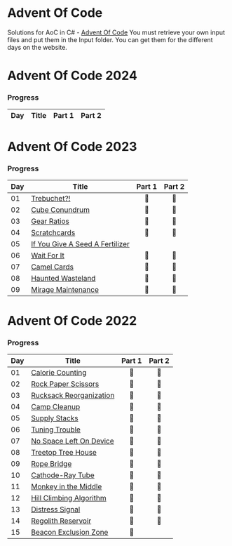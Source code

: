 # Advent Of Code
Solutions for AoC in C# - [Advent Of Code](https://adventofcode.com)
You must retrieve your own input files and put them in the Input folder. 
You can get them for the different days on the website.  

# Advent Of Code 2024

### Progress

| Day | Title                                                   | Part 1 | Part 2 |
|-----|---------------------------------------------------------|:------:|:------:|




# Advent Of Code 2023

### Progress

| Day | Title                                                   | Part 1 | Part 2 |
|-----|---------------------------------------------------------|:------:|:------:|
| 01  | [Trebuchet?!](src/AoC.2023/Day1.cs)                     |   🌟   |   🌟   |
| 02  | [Cube Conundrum](src/AoC.2023/Day2.cs)                  |   🌟   |   🌟   |
| 03  | [Gear Ratios](src/AoC.2023/Day3.cs)                     |   🌟   |   🌟   |
| 04  | [Scratchcards](src/AoC.2023/Day4.cs)                    |   🌟   |   🌟   |
| 05  | [If You Give A Seed A Fertilizer](src/AoC.2023/Day5.cs) |        |        |
| 06  | [Wait For It](src/AoC.2023/Day6.cs)                     |   🌟   |   🌟   |
| 07  | [Camel Cards](src/AoC.2023/Day7.cs)                     |   🌟   |   🌟   |
| 08  | [Haunted Wasteland](src/AoC.2023/Day8.cs)               |   🌟   |   🌟   |
| 09  | [Mirage Maintenance](src/AoC.2023/Day9.cs)              |   🌟   |   🌟   |



# Advent Of Code 2022

### Progress

| Day | Title                                            | Part 1 | Part 2 |
|-----|--------------------------------------------------|:------:|:------:|
| 01  | [Calorie Counting](src/AoC.2022/Day1.cs)         |   🌟   |   🌟   |
| 02  | [Rock Paper Scissors](src/AoC.2022/Day2.cs)      |   🌟   |   🌟   |
| 03  | [Rucksack Reorganization](src/AoC.2022/Day3.cs)  |   🌟   |   🌟   |
| 04  | [Camp Cleanup](src/AoC.2022/Day4.cs)             |   🌟   |   🌟   |
| 05  | [Supply Stacks](src/AoC.2022/Day5.cs)            |   🌟   |   🌟   |
| 06  | [Tuning Trouble](src/AoC.2022/Day6.cs)           |   🌟   |   🌟   |
| 07  | [No Space Left On Device](src/AoC.2022/Day7.cs)  |   🌟   |   🌟   |
| 08  | [Treetop Tree House](src/AoC.2022/Day8.cs)       |   🌟   |   🌟   |
| 09  | [Rope Bridge](src/AoC.2022/Day9.cs)              |   🌟   |   🌟   |
| 10  | [Cathode-Ray Tube](src/AoC.2022/Day10.cs)        |   🌟   |   🌟   |
| 11  | [Monkey in the Middle](src/AoC.2022/Day11.cs)    |   🌟   |   🌟   |
| 12  | [Hill Climbing Algorithm](src/AoC.2022/Day12.cs) |   🌟   |   🌟   |
| 13  | [Distress Signal](src/AoC.2022/Day13.cs)         |   🌟   |   🌟   |
| 14  | [Regolith Reservoir](src/AoC.2022/Day14.cs)      |   🌟   |   🌟   |
| 15  | [Beacon Exclusion Zone](src/AoC.2022/Day15.cs)   |   🌟   |        |